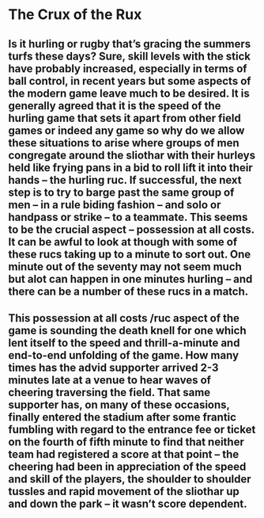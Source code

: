 # **The Crux of the Rux**

## Is it hurling or rugby that’s gracing the summers turfs these days? Sure, skill levels with the stick have probably increased, especially in terms of ball control, in recent years but some aspects of the modern game leave much to be desired. It is generally agreed that it is the speed of the hurling game that sets it apart from other field games or indeed any game so why do we allow these situations to arise where groups of men congregate around the sliothar with their hurleys held like frying pans in a bid to roll lift it into their hands – the hurling ruc. If successful, the next step is to try to barge past the same group of men – in a rule biding fashion – and solo or handpass or strike – to a teammate. This seems to be the crucial aspect – possession at all costs. It can be awful to look at though with some of these rucs taking up to a minute to sort out. One minute out of the seventy may not seem much but alot can happen in one minutes hurling – and there can be a number of these rucs in a match.

## This possession at all costs /ruc aspect of the game is sounding the death knell for one which lent itself to the speed and thrill-a-minute and end-to-end unfolding of the game. How many times has the advid supporter arrived 2-3 minutes late at a venue to hear waves of cheering traversing the field. That same supporter has, on many of these occasions, finally entered the stadium after some frantic fumbling with regard to the entrance fee or ticket on the fourth of fifth minute to find that neither team had registered a score at that point – the cheering had been in appreciation of the speed and skill of the players, the shoulder to shoulder tussles and rapid movement of the sliothar up and down the park – it wasn’t score dependent.
